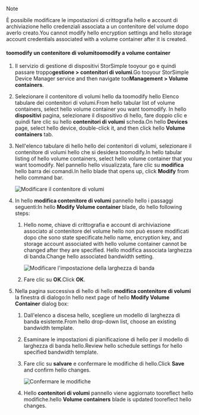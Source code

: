 <!--author=alkohli last changed: 07/05/2017-->

> [!NOTE] 
> <span data-ttu-id="a6c79-101">È possibile modificare le impostazioni di crittografia hello e account di archiviazione hello credenziali associata a un contenitore del volume dopo averlo creato.</span><span class="sxs-lookup"><span data-stu-id="a6c79-101">You cannot modify hello encryption settings and hello storage account credentials associated with a volume container after it is created.</span></span>

#### <a name="toomodify-a-volume-container"></a><span data-ttu-id="a6c79-102">toomodify un contenitore di volumi</span><span class="sxs-lookup"><span data-stu-id="a6c79-102">toomodify a volume container</span></span>

1. <span data-ttu-id="a6c79-103">Il servizio di gestione di dispositivi StorSimple tooyour go e quindi passare troppo**gestione > contenitori di volumi**.</span><span class="sxs-lookup"><span data-stu-id="a6c79-103">Go tooyour StorSimple Device Manager service and then navigate too**Management > Volume containers**.</span></span>

2. <span data-ttu-id="a6c79-104">Selezionare il contenitore di volumi hello da toomodify hello Elenco tabulare dei contenitori di volumi.</span><span class="sxs-lookup"><span data-stu-id="a6c79-104">From hello tabular list of volume containers, select hello volume container you want toomodify.</span></span> <span data-ttu-id="a6c79-105">In hello **dispositivi** pagina, selezionare il dispositivo di hello, fare doppio clic e quindi fare clic su hello **contenitori di volumi** scheda.</span><span class="sxs-lookup"><span data-stu-id="a6c79-105">On hello **Devices** page, select hello device, double-click it, and then click hello **Volume containers** tab.</span></span>

2. <span data-ttu-id="a6c79-106">Nell'elenco tabulare di hello hello dei contenitori di volumi, selezionare il contenitore di volumi hello che si desidera toomodify.</span><span class="sxs-lookup"><span data-stu-id="a6c79-106">In hello tabular listing of hello volume containers, select hello volume container that you want toomodify.</span></span> <span data-ttu-id="a6c79-107">Nel pannello hello visualizzata, fare clic su **modifica** hello barra dei comandi.</span><span class="sxs-lookup"><span data-stu-id="a6c79-107">In hello blade that opens up, click **Modify** from hello command bar.</span></span>

    ![Modificare il contenitore di volumi](./media/storsimple-8000-modify-volume-container/modify-vol-container1.png)

3. <span data-ttu-id="a6c79-109">In hello **modifica contenitore di volumi** pannello hello i passaggi seguenti:</span><span class="sxs-lookup"><span data-stu-id="a6c79-109">In hello **Modify Volume container** blade, do hello following steps:</span></span>
   
   1. <span data-ttu-id="a6c79-110">Hello nome, chiave di crittografia e account di archiviazione associato al contenitore del volume hello non può essere modificati dopo che sono state specificate.</span><span class="sxs-lookup"><span data-stu-id="a6c79-110">hello name, encryption key, and storage account associated with hello volume container cannot be changed after they are specified.</span></span> <span data-ttu-id="a6c79-111">Hello modifica associata larghezza di banda.</span><span class="sxs-lookup"><span data-stu-id="a6c79-111">Change hello associated bandwidth setting.</span></span>
      
       ![Modificare l'impostazione della larghezza di banda](./media/storsimple-8000-modify-volume-container/modify-vol-container2.png)

   2.  <span data-ttu-id="a6c79-113">Fare clic su **OK**.</span><span class="sxs-lookup"><span data-stu-id="a6c79-113">Click **OK**.</span></span>
4. <span data-ttu-id="a6c79-114">Nella pagina successiva di hello di hello **modifica contenitore di volumi** la finestra di dialogo:</span><span class="sxs-lookup"><span data-stu-id="a6c79-114">In hello next page of hello **Modify Volume Container** dialog box:</span></span>
   
   1. <span data-ttu-id="a6c79-115">Dall'elenco a discesa hello, scegliere un modello di larghezza di banda esistente.</span><span class="sxs-lookup"><span data-stu-id="a6c79-115">From hello drop-down list, choose an existing bandwidth template.</span></span>
   2. <span data-ttu-id="a6c79-116">Esaminare le impostazioni di pianificazione di hello per il modello di larghezza di banda hello.</span><span class="sxs-lookup"><span data-stu-id="a6c79-116">Review hello schedule settings for hello specified bandwidth template.</span></span>
   3. <span data-ttu-id="a6c79-117">Fare clic su **salvare** e confermare le modifiche di hello.</span><span class="sxs-lookup"><span data-stu-id="a6c79-117">Click **Save** and confirm hello changes.</span></span>
      
       ![Confermare le modifiche](./media/storsimple-8000-modify-volume-container/modify-vol-container3.png)

   3. <span data-ttu-id="a6c79-119">Hello **contenitori di volumi** pannello viene aggiornato tooreflect hello modifiche.</span><span class="sxs-lookup"><span data-stu-id="a6c79-119">hello **Volume containers** blade is updated tooreflect hello changes.</span></span>

